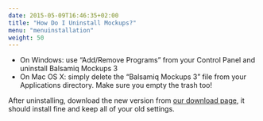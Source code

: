 ```yaml
---
date: 2015-05-09T16:46:35+02:00
title: "How Do I Uninstall Mockups?"
menu: "menuinstallation"
weight: 50
---
```

*   On Windows: use “Add/Remove Programs” from your Control Panel and uninstall Balsamiq Mockups 3
*   On Mac OS X: simply delete the “Balsamiq Mockups 3” file from your Applications directory. Make sure you empty the trash too!

After uninstalling, download the new version from [our download page](https://balsamiq.com/download/), it should install fine and keep all of your old settings.
